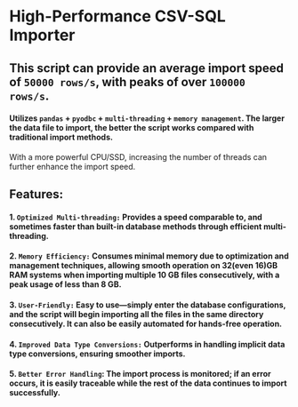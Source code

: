 # High-Performance CSV-SQL Importer
## This script can provide an average import speed of `50000 rows/s`, with peaks of over `100000 rows/s`.
#### Utilizes `pandas` + `pyodbc` + `multi-threading` + `memory management`. The larger the data file to import, the better the script works compared with traditional import methods.
With a more powerful CPU/SSD, increasing the number of threads can further enhance the import speed.
## Features:
#### 1. `Optimized Multi-threading:` Provides a speed comparable to, and sometimes faster than built-in database methods through efficient multi-threading.
#### 2. `Memory Efficiency:` Consumes minimal memory due to optimization and management techniques, allowing smooth operation on 32(even 16)GB RAM systems when importing multiple 10 GB files consecutively, with a peak usage of less than 8 GB.
#### 3. `User-Friendly:` Easy to use—simply enter the database configurations, and the script will begin importing all the files in the same directory consecutively. It can also be easily automated for hands-free operation.
#### 4. `Improved Data Type Conversions:` Outperforms in handling implicit data type conversions, ensuring smoother imports.
#### 5. `Better Error Handling`: The import process is monitored; if an error occurs, it is easily traceable while the rest of the data continues to import successfully.

